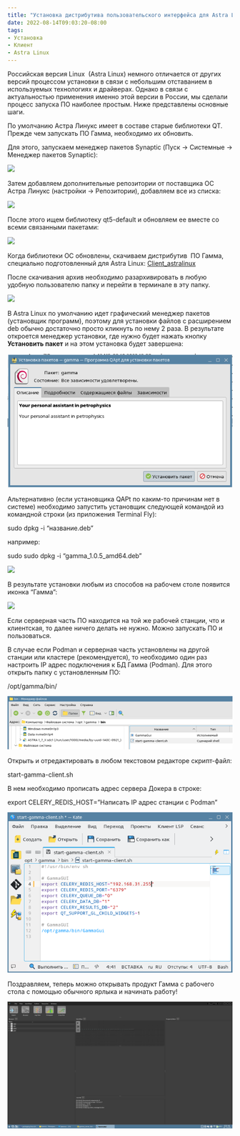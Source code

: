 ```yaml
---
title: "Установка дистрибутива пользовательского интерфейса для Astra Linux"
date: 2022-08-14T09:03:20-08:00
tags:
- Установка
- Клиент
- Astra Linux
---
```


Российская версия Linux  (Astra Linux) немного отличается от других версий процессом установки в связи с небольшим отставанием в используемых технологиях и драйверах. Однако в связи с актуальностью применения именно этой версии в России, мы сделали процесс запуска ПО наиболее простым. Ниже представлены основные шаги.

По умолчанию Астра Линукс имеет в составе старые библиотеки QT. Прежде чем запускать ПО Гамма, необходимо их обновить.

Для этого, запускаем менеджер пакетов Synaptic (Пуск -> Системные -> Менеджер пакетов Synaptic):

![](https://gamma-wellbore.com/wp-content/uploads/2023/03/Screenshot_20230327_101122-1024x576.png)

Затем добавляем дополнительные репозитории от поставщика ОС Астра Линукс (настройки -> Репозитории), добавляем все из списка:

![](https://gamma-wellbore.com/wp-content/uploads/2023/03/Screenshot_20230327_101203-1024x576.png)

После этого ищем библиотеку qt5-default и обновляем ее вместе со всеми связанными пакетами:

![](https://gamma-wellbore.com/wp-content/uploads/2023/03/Screenshot_20230327_101234-1024x576.png)

Когда библиотеки ОС обновлены, скачиваем дистрибутив  ПО Гамма, специально подготовленный для Astra Linux: [Client_astralinux](https://gamma-wellbore.com/download/release/)

После скачивания архив необходимо разархивировать в любую удобную пользователю папку и перейти в терминале в эту папку.

![](https://gamma-wellbore.com/wp-content/uploads/2023/03/Screenshot_20230327_092138-e1679893219815.jpg)

В Astra Linux по умолчанию идет графический менеджер пакетов (установщик программ), поэтому для установки файлов с расширением deb обычно достаточно просто кликнуть по нему 2 раза. В результате откроется менеджер установки, где нужно будет нажать кнопку **Установить пакет** и на этом установка будет завершена:

![](../files/Gamma_Client_QApt.png)

Альтернативно (если установщика QAPt по каким-то причинам нет в системе) необходимо запустить установщик следующей командой из командной строки (из приложения Terminal Fly):

sudo dpkg -i “название.deb”

например:

sudo sudo dpkg -i “gamma_1.0.5_amd64.deb”

![](https://gamma-wellbore.com/wp-content/uploads/2023/03/Screenshot_20230327_093612-1024x143.png)

В результате установки любым из способов на рабочем столе появится иконка “Гамма”:

![](https://gamma-wellbore.com/wp-content/uploads/2023/03/Screenshot_20230327_094259-1024x576.png)

Если серверная часть ПО находится на той же рабочей станции, что и клиентская, то далее ничего делать не нужно. Можно запускать ПО и пользоваться.

В случае если Podman и серверная часть установлены на другой станции или кластере (рекомендуется), то необходимо один раз настроить IP адрес подключения к БД Гамма (Podman). Для этого открыть папку с установленным ПО:

/opt/gamma/bin/

![](../files/Gamma_Path2Gamma.png)

Открыть и отредактировать в любом текстовом редакторе скрипт-файл:

start-gamma-client.sh

В нем необходимо прописать адрес сервера Докера в строке:

export CELERY_REDIS_HOST=”Написать IP адрес станции с Podman”

![](../files/Gamma_Client_IPedit.png)


Поздравляем, теперь можно открывать продукт Гамма с рабочего стола с помощью обычного ярлыка и начинать работу!

![](../files/Gamma_Client_AstraLinux.png)
